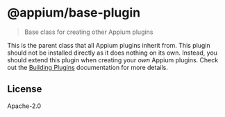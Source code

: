 # @appium/base-plugin

> Base class for creating other Appium plugins

This is the parent class that all Appium plugins inherit from. This plugin should not be installed
directly as it does nothing on its own. Instead, you should extend this plugin when creating your
*own* Appium plugins. Check out the [Building Plugins](https://appium.io/docs/en/latest/developing/build-plugins/)
documentation for more details.

## License

Apache-2.0

